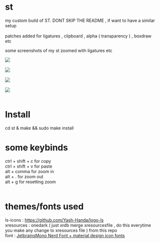 # st 
my custom build of ST. DONT SKIP THE README , if want to have a similar setup<br><br>
patches added for ligatures , clipboard , alpha ( transparency ) , boxdraw etc

some screenshots of my st zoomed with ligatures etc 


<img src="https://raw.githubusercontent.com/siduck76/st/main/delete_this/bruh.png">  <br><br>
<img src="https://raw.githubusercontent.com/siduck76/st/main/delete_this/two7-00.png"> <br><br>
<img src="https://raw.githubusercontent.com/siduck76/st/main/delete_this/ithree0-36-43.png"> <br><br>
<img src="https://github.com/siduck76/st/blob/main/delete_this/u.png"> <br><br>
        
# Install <br> 
cd st & make && sudo make install <br> 

# some keybinds<br> 
ctrl + shift + c for copy <br>
ctrl + shift + v for paste <br>
alt + comma for zoom in <br>
alt + . for zoom out <br>
alt + g for resetting zoom <br>
<br> 

# themes/fonts used 
ls-icons : https://github.com/Yash-Handa/logo-ls <br>
xresources : onedark ( just xrdb merge xresourcesfile , do this everytime you make any change to xresources file ) from this repo <br>
font : <a href="https://github.com/siduck76/matfonts">  JetbrainsMono Nerd Font + material design icon fonts </a> 
